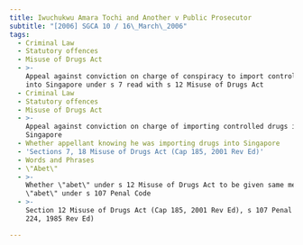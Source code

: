 ```yaml
---
title: Iwuchukwu Amara Tochi and Another v Public Prosecutor
subtitle: "[2006] SGCA 10 / 16\_March\_2006"
tags:
  - Criminal Law
  - Statutory offences
  - Misuse of Drugs Act
  - >-
    Appeal against conviction on charge of conspiracy to import controlled drugs
    into Singapore under s 7 read with s 12 Misuse of Drugs Act
  - Criminal Law
  - Statutory offences
  - Misuse of Drugs Act
  - >-
    Appeal against conviction on charge of importing controlled drugs into
    Singapore
  - Whether appellant knowing he was importing drugs into Singapore
  - 'Sections 7, 18 Misuse of Drugs Act (Cap 185, 2001 Rev Ed)'
  - Words and Phrases
  - \"Abet\"
  - >-
    Whether \"abet\" under s 12 Misuse of Drugs Act to be given same meaning as
    \"abet\" under s 107 Penal Code
  - >-
    Section 12 Misuse of Drugs Act (Cap 185, 2001 Rev Ed), s 107 Penal Code (Cap
    224, 1985 Rev Ed)

---
```


